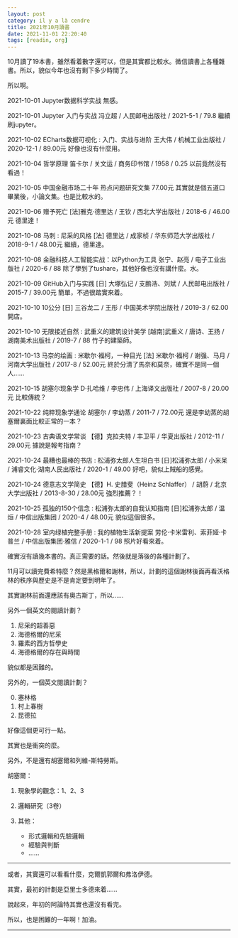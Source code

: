 ```yaml
---
layout: post
category: il y a là cendre
title: 2021年10月讀書
date: 2021-11-01 22:20:40
tags: [readin, org]
---
```


10月讀了19本書，雖然看着數字還可以，但是其實都比較水。微信讀書上各種雜書。所以，貌似今年也沒有剩下多少時間了。

所以啊。

2021-10-01 Jupyter数据科学实战  無感。

2021-10-01 Jupyter 入门与实战 冯立超 / 人民邮电出版社 / 2021-5-1 / 79.8  繼續刷jupyter。

2021-10-02 ECharts数据可视化 : 入门、实战与进阶 王大伟 / 机械工业出版社 / 2020-12-1 / 89.00元  好像也沒有什麼用。

2021-10-04 哲学原理 笛卡尔 / 关文运 / 商务印书馆 / 1958 / 0.25 以前竟然沒有看過！

2021-10-05 中国金融市场二十年 热点问题研究文集 77.00元  其實就是個五道口畢業後，小論文集。也是比較水的。

2021-10-06 赠予死亡 [法]雅克·德里达 / 王钦 / 西北大学出版社 / 2018-6 / 46.00元  德里達！

2021-10-08 马刺 : 尼采的风格 [法] 德里达 / 成家桢 / 华东师范大学出版社 / 2018-9-1 / 48.00元  繼續，德里達。

2021-10-08 金融科技人工智能实战：以Python为工具 张宁、赵亮 / 电子工业出版社 / 2020-6 / 88  除了學到了tushare，其他好像也沒有講什麼。水。

2021-10-09 GitHub入门与实践 [日] 大塚弘记 / 支鹏浩、刘斌 / 人民邮电出版社 / 2015-7 / 39.00元  簡單，不過很踏實來着。

2021-10-10 10公分 [日] 三谷龙二 / 王彤 / 中国美术学院出版社 / 2019-3 / 62.00  開店。

2021-10-10 无限接近自然 : 武重义的建筑设计美学 [越南]武重义 / 唐诗、王扬 / 湖南美术出版社 / 2019-7 / 88  竹子的建築師。

2021-10-13 马奈的绘画 : 米歇尔·福柯，一种目光 [法] 米歇尔·福柯 / 谢强、马月 / 河南大学出版社 / 2017-8 / 52.00元  終於分清了馬奈和莫奈，確實不是同一個人……

2021-10-15 胡塞尔现象学 D·扎哈维 / 李忠伟 / 上海译文出版社 / 2007-8 / 20.00元  比較傳統？

2021-10-22 纯粹现象学通论 胡塞尔 / 李幼蒸 / 2011-7 / 72.00元  還是李幼蒸的胡塞爾裏面比較正常的一本？

2021-10-23 古典语文学常谈 【德】克拉夫特 / 丰卫平 / 华夏出版社 / 2012-11 / 29.00元 據說是報考指南？

2021-10-24 最糟也最棒的书店 : 松浦弥太郎人生坦白书 [日]松浦弥太郎 / 小米呆 / 浦睿文化·湖南人民出版社 / 2020-1 / 49.00  好吧，貌似上賊船的感覺。

2021-10-24 德意志文学简史 【德】H. 史腊斐（Heinz Schlaffer） / 胡蔚 / 北京大学出版社 / 2013-8-30 / 28.00元  強烈推薦？！

2021-10-25 孤独的150个信念 : 松浦弥太郎的自我认知指南 [日]松浦弥太郎 / 温烜 / 中信出版集团 / 2020-4 / 48.00元  貌似這個很多。

2021-10-28 室内绿植完整手册 : 我的植物生活新提案 劳伦·卡米雷利、索菲娅·卡普兰 / 中信出版集团·雅信 / 2020-1-1 / 98  照片好看來着。

確實沒有讀幾本書的。真正需要的話。然後就是落後的各種計劃了。

11月可以讀完費希特麼？然是黑格爾和謝林，所以，計劃的這個謝林後面再看沃格林的秩序與歷史是不是肯定要到明年了。

其實謝林前面還應該有奧古斯丁，所以……

另外一個英文的閱讀計劃？

1. 尼采的超善惡
2. 海德格爾的尼采
3. 羅素的西方哲學史
4. 海德格爾的存在與時間

貌似都是困難的。

另外的，一個英文閱讀計劃？

0. 塞林格
1. 村上春樹
2. 昆德拉

好像這個更可行一點。

其實也是衝突的麼。

另外，不是還有胡塞爾和列維-斯特勞斯。

胡塞爾：

1. 現象學的觀念：1、2、3

2. 邏輯研究（3卷）

3. 其他：
   - 形式邏輯和先驗邏輯
   - 經驗與判斷
   - ……
   

-------

或者，其實還可以看看什麼，克爾凱郭爾和弗洛伊德。

其實，最初的計劃是亞里士多德來着……

說起來，年初的阿論特其實也還沒有看完。

所以，也是困難的一年啊！加油。






--------




